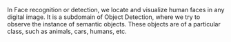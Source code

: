 In Face recognition or detection, we locate and visualize human faces in any digital image. It is a subdomain of Object Detection, where we try to observe the instance of semantic objects. These objects are of a particular class, such as animals, cars, humans, etc.
